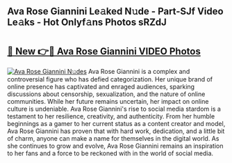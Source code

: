 ## Ava Rose Giannini Le𝚊ked N𝚞de - Part-SJf Video Le𝚊ks - Hot Onlyf𝚊ns Photos sRZdJ

# <h2><a href="http://ab17557.deff.icu/?id=Ava+Rose+Giannini">🔗 New 👉🔴 Ava Rose Giannini VIDEO Photos</a></h2>

[![Ava Rose Giannini N𝚞des](https://i.imgur.com/rIISA9y.gif)](http://ab17557.deff.icu/?id=Ava+Rose+Giannini)
Ava Rose Giannini is a complex and controversial figure who has defied categorization. Her unique brand of online presence has captivated and enraged audiences, sparking discussions about censorship, sexualization, and the nature of online communities. While her future remains uncertain, her impact on online culture is undeniable. Ava Rose Giannini's rise to social media stardom is a testament to her resilience, creativity, and authenticity. From her humble beginnings as a gamer to her current status as a content creator and model, Ava Rose Giannini has proven that with hard work, dedication, and a little bit of charm, anyone can make a name for themselves in the digital world. As she continues to grow and evolve, Ava Rose Giannini remains an inspiration to her fans and a force to be reckoned with in the world of social media.
